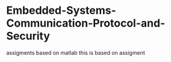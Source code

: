 # Embedded-Systems-Communication-Protocol-and-Security
assigments based on matlab 
this is based on assigment 
